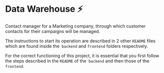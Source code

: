# Data Warehouse :zap:
Contact manager for a Marketing company, through which customer contacts for their campaigns will be managed.

The instructions to start its operation are described in 2 other `README` files which are found inside the` backend` and `frontend` folders respectively.

For the correct functioning of this project, it is essential that you first follow the steps described in the `README` of the` backend` and then those of the `frontend`.
